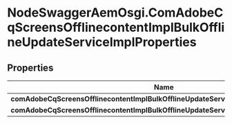# NodeSwaggerAemOsgi.ComAdobeCqScreensOfflinecontentImplBulkOfflineUpdateServiceImplProperties

## Properties
Name | Type | Description | Notes
------------ | ------------- | ------------- | -------------
**comAdobeCqScreensOfflinecontentImplBulkOfflineUpdateServiceImplProjectPath** | [**ConfigNodePropertyArray**](ConfigNodePropertyArray.md) |  | [optional] 
**comAdobeCqScreensOfflinecontentImplBulkOfflineUpdateServiceImplScheduleFrequency** | [**ConfigNodePropertyString**](ConfigNodePropertyString.md) |  | [optional] 


